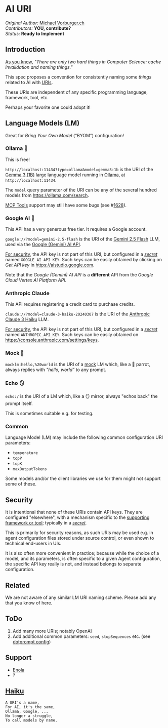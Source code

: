 <!--
    SPDX-License-Identifier: Apache-2.0

    Copyright 2025 The Enola <https://enola.dev> Authors

    Licensed under the Apache License, Version 2.0 (the "License");
    you may not use this file except in compliance with the License.
    You may obtain a copy of the License at

        https://www.apache.org/licenses/LICENSE-2.0

    Unless required by applicable law or agreed to in writing, software
    distributed under the License is distributed on an "AS IS" BASIS,
    WITHOUT WARRANTIES OR CONDITIONS OF ANY KIND, either express or implied.
    See the License for the specific language governing permissions and
    limitations under the License.
-->

# AI URI

_Original Author:_ [Michael Vorburger.ch](https://www.vorburger.ch)
<br>_Contributors:_ **YOU, contribute?**
<br>_Status:_ **Ready to Implement**

## Introduction

[As you know](https://martinfowler.com/bliki/TwoHardThings.html), _"There are only two hard things in Computer Science: cache invalidation and naming things."_

This spec proposes a convention for consistently naming some _things_ related to AI with [URIs](https://en.wikipedia.org/wiki/Uniform_Resource_Identifier).

These URIs are independent of any specific programming language, framework, tool, etc.

Perhaps your favorite one could adopt it!

## Language Models (LM)

Great for _Bring Your Own Model_ (“BYOM”) configuration!

### Ollama 🦙

This is free!

`http://localhost:11434?type=ollama&model=gemma3:1b` is the URI of the [Gemma 3 (1B)](https://ai.google.dev/gemma/) large language model running in [Ollama](https://ollama.com), at `http://localhost:11434`.

The `model` query parameter of the URI can be any of the several hundred models from https://ollama.com/search.

[MCP Tools](../../concepts/mcp.md) support may still have some bugs (see #[1628](https://github.com/enola-dev/enola/issues/1628)).

### Google AI 🔮

This API has a very generous free tier. It requires a Google account.

`google://?model=gemini-2.5-flash` is the URI of the [Gemini 2.5 Flash](https://ai.google.dev/gemini-api/docs/models) LLM, used via the [Google (Gemini) AI API](https://ai.google.dev/gemini-api/).

[For security](#security), the API key is not part of this URI, but configured in a _[secret](../../use/secret/index.md)_ named `GOOGLE_AI_API_KEY`. Such keys can be easily obtained by clicking on _Get API key_ in https://aistudio.google.com.

Note that the _Google (Gemini) AI API_ is a **different** API from the _Google Cloud Vertex AI Platform API._

### Anthropic Claude

This API requires registering a credit card to purchase credits.

<!-- TODO See AnthropicModelProvider re. GCP & AWS... -->

`claude://?model=claude-3-haiku-20240307` is the URI of the [Anthropic Claude 3 Haiku](https://docs.anthropic.com/en/docs/about-claude/models/overview) LLM.

[For security](#security), the API key is not part of this URI, but configured in a _[secret](../../use/secret/index.md)_ named `ANTHROPIC_API_KEY`. Such keys can be easily obtained on https://console.anthropic.com/settings/keys.

<!-- TODO OpenAI -->

### Mock 🦜

`mocklm:hello,%20world` is the URI of a [mock](https://en.wikipedia.org/wiki/Mock_object) LM which, like a 🦜 parrot, always replies with _"hello, world"_ to any prompt.

### Echo 🪞

`echo:/` is the URI of a LM which, like a 🪞 mirror, always "echos back" the prompt itself.

This is sometimes suitable e.g. for testing.

### Common

Language Model (LM) may include the following common configuration URI parameters:

* `temperature`
* `topP`
* `topK`
* `maxOutputTokens`

Some models and/or the client libraries we use for them might not support some of these.

## Security

It is intentional that none of these URIs contain API keys. They are configured "elsewhere", with a mechanism specific to the [supporting framework or tool](#support); typically in a _[secret](../../use/secret/index.md)._

This is primarily for security reasons, as such URIs may be used e.g. in agent configuration files stored under source control, or even shown to technical end-users in UIs.

It is also often more convenient in practice; because while the choice of a model, and its parameters, is often specific to a given Agent configuration, the specific API key really is not, and instead belongs to separate configuration.

## Related

We are not aware of any similar LM URI naming scheme. Please add any that you know of here.

## ToDo

1. Add many more URIs; notably OpenAI
1. Add additional common parameters: `seed`, `stopSequences` etc. (see [dotprompt config](https://google.github.io/dotprompt/reference/frontmatter/#config))

## Support

* [Enola](../../use/chat/index.md)
* ?

## [Haiku](https://github.com/enola-dev/enola/pull/1390)

```english
A URI's a name,
For AI, it's the same,
Ollama, Google, ...
No longer a struggle,
To call models by name.
```
